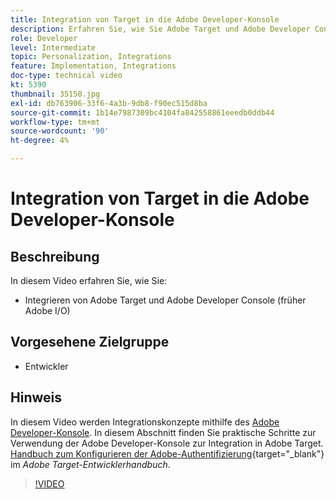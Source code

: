 ```yaml
---
title: Integration von Target in die Adobe Developer-Konsole
description: Erfahren Sie, wie Sie Adobe Target und Adobe Developer Console integrieren.
role: Developer
level: Intermediate
topic: Personalization, Integrations
feature: Implementation, Integrations
doc-type: technical video
kt: 5390
thumbnail: 35150.jpg
exl-id: db763906-33f6-4a3b-9db8-f90ec515d8ba
source-git-commit: 1b14e7987309bc4104fa842558861eeedb0ddb44
workflow-type: tm+mt
source-wordcount: '90'
ht-degree: 4%

---
```


# Integration von Target in die Adobe Developer-Konsole

## Beschreibung

In diesem Video erfahren Sie, wie Sie:

* Integrieren von Adobe Target und Adobe Developer Console (früher Adobe I/O)

## Vorgesehene Zielgruppe

* Entwickler

## Hinweis

In diesem Video werden Integrationskonzepte mithilfe des [Adobe Developer-Konsole](https://developer.adobe.com/developer-console/). In diesem Abschnitt finden Sie praktische Schritte zur Verwendung der Adobe Developer-Konsole zur Integration in Adobe Target. [Handbuch zum Konfigurieren der Adobe-Authentifizierung](https://experienceleague.adobe.com/docs/target-dev/developer/api/configure-authentication.html?lang=de){target="_blank"} im *Adobe Target-Entwicklerhandbuch*.

>[!VIDEO](https://video.tv.adobe.com/v/35150/?quality=12)
